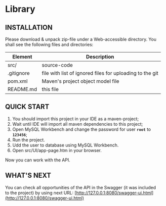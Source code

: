 Library
==================================================


INSTALLATION
------------

Please download & unpack zip-file under a Web-accessible directory. You shall see the following files and directories:

| Element |Description |
| ------ | ------ |
| src/ |source-code|
|.gitignore|file with list of ignored files for uploading to the git|
|pom.xml|Maven's project object model file|
|README.md|this file|


QUICK START
-----------

1. You should import this project in your IDE as a maven-project;
2. Wait until IDE will import all maven dependencies to this project;
3. Open MySQL Workbench and change the password for user **`root`** to **`123456`**;
4. Run the project.
5. Udd the user to database using MySQL Workbench.
5. Open src/UI/app-page.htm in your browser.

Now you can work with the API.


WHAT'S NEXT
-----------

You can check all opportunities of the API in the Swagger (it was included to the project) by using next URL:
[http://127.0.0.1:8080/swagger-ui.html](http://127.0.0.1:8080/swagger-ui.html)

